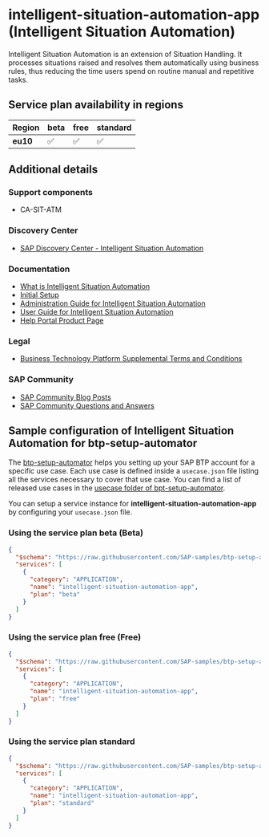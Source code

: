 # intelligent-situation-automation-app (Intelligent Situation Automation)

Intelligent Situation Automation is an extension of Situation Handling. It processes situations raised and resolves them automatically using business rules, thus reducing the time users spend on routine manual and repetitive tasks.

## Service plan availability in regions

| Region | beta | free | standard |
|--------|------|------|----------|
|  **eu10** | ✅ | ✅ | ✅ |

## Additional details

### Support components

- CA-SIT-ATM

### Discovery Center

- [SAP Discovery Center - Intelligent Situation Automation](https://discovery-center.cloud.sap/serviceCatalog/intelligent-situation-automation)

### Documentation

- [What is Intelligent Situation Automation](https://help.sap.com/viewer/2dff17d3732c422b99c02bba7101dde7/1.0/en-US)
- [Initial Setup](https://help.sap.com/viewer/2dff17d3732c422b99c02bba7101dde7/1.0/en-US/82fa362287604ccfbd771da042d14bfe.html)
- [Administration Guide for Intelligent Situation Automation](https://help.sap.com/viewer/64b367baf8b346b09702672666b0c0ae/1.0/en-US)
- [User Guide for Intelligent Situation Automation](https://help.sap.com/viewer/dd7bde0fac4e421bb79830f81df88c86/1.0/en-US)
- [Help Portal Product Page](https://help.sap.com/viewer/product/INTELLIGENT_SITUATION_AUT/1.0/en-US)

### Legal

- [Business Technology Platform Supplemental Terms and Conditions](https://www.sap.com/about/trust-center/agreements/cloud/cloud-services.html?tag=language:english&search=Supplement%20Business%20Technology%20Platform&sort=latest_desc)

### SAP Community

- [SAP Community Blog Posts](https://community.sap.com/search/?ct=blog&q=Intelligent%20Situation%20Automation)
- [SAP Community Questions and Answers](https://community.sap.com/search/?ct=qa&q=Intelligent%20Situation%20Automation)

## Sample configuration of **Intelligent Situation Automation** for btp-setup-automator

The [btp-setup-automator](https://github.com/SAP-samples/btp-setup-automator) helps you setting up your SAP BTP account for a specific use case. Each use case is defined inside a `usecase.json` file listing all the services necessary to cover that use case. You can find a list of released use cases in the [usecase folder of bpt-setup-automator](https://github.com/SAP-samples/btp-setup-automator/tree/main/usecases).

You can setup a service instance for **intelligent-situation-automation-app** by configuring your `usecase.json` file.

### Using the service plan **beta** (Beta)

```json
{
  "$schema": "https://raw.githubusercontent.com/SAP-samples/btp-setup-automator/main/libs/btpsa-usecase.json",
  "services": [
    {
      "category": "APPLICATION",
      "name": "intelligent-situation-automation-app",
      "plan": "beta"
    }
  ]
}
```

### Using the service plan **free** (Free)

```json
{
  "$schema": "https://raw.githubusercontent.com/SAP-samples/btp-setup-automator/main/libs/btpsa-usecase.json",
  "services": [
    {
      "category": "APPLICATION",
      "name": "intelligent-situation-automation-app",
      "plan": "free"
    }
  ]
}
```

### Using the service plan **standard**

```json
{
  "$schema": "https://raw.githubusercontent.com/SAP-samples/btp-setup-automator/main/libs/btpsa-usecase.json",
  "services": [
    {
      "category": "APPLICATION",
      "name": "intelligent-situation-automation-app",
      "plan": "standard"
    }
  ]
}
```
